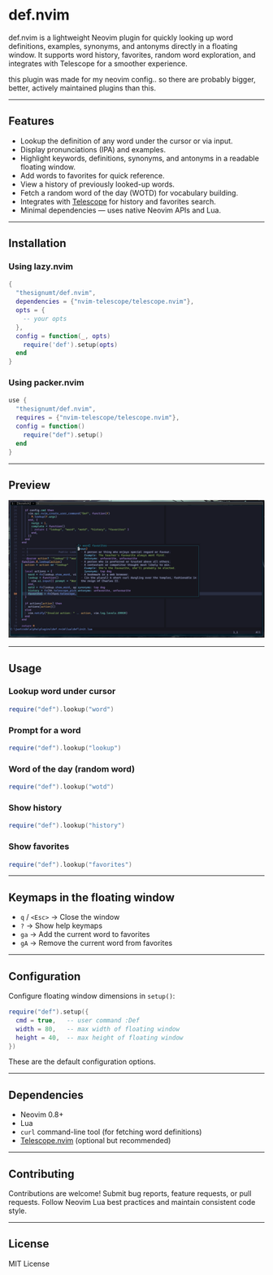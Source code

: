 # def.nvim

def.nvim is a lightweight Neovim plugin for quickly looking up word definitions, examples, synonyms, and antonyms directly in a floating window. It supports word history, favorites, random word exploration, and integrates with Telescope for a smoother experience.

this plugin was made for my neovim config.. so there are probably bigger, better, actively maintained plugins than this.

---

## Features

- Lookup the definition of any word under the cursor or via input.
- Display pronunciations (IPA) and examples.
- Highlight keywords, definitions, synonyms, and antonyms in a readable floating window.
- Add words to favorites for quick reference.
- View a history of previously looked-up words.
- Fetch a random word of the day (WOTD) for vocabulary building.
- Integrates with [Telescope](https://github.com/nvim-telescope/telescope.nvim) for history and favorites search.
- Minimal dependencies — uses native Neovim APIs and Lua.

---

## Installation

### Using lazy.nvim

```lua
{
  "thesignumt/def.nvim",
  dependencies = {"nvim-telescope/telescope.nvim"},
  opts = {
    -- your opts
  },
  config = function(_, opts)
    require('def').setup(opts)
  end
}
```

### Using packer.nvim

```lua
use {
  "thesignumt/def.nvim",
  requires = {"nvim-telescope/telescope.nvim"},
  config = function()
    require("def").setup()
  end
}
```

---

## Preview

![preview](preview.png)

---

## Usage

### Lookup word under cursor

```lua
require("def").lookup("word")
```

### Prompt for a word

```lua
require("def").lookup("lookup")
```

### Word of the day (random word)

```lua
require("def").lookup("wotd")
```

### Show history

```lua
require("def").lookup("history")
```

### Show favorites

```lua
require("def").lookup("favorites")
```

---

## Keymaps in the floating window

- `q` / `<Esc>` → Close the window
- `?` → Show help keymaps
- `ga` → Add the current word to favorites
- `gA` → Remove the current word from favorites

---

## Configuration

Configure floating window dimensions in `setup()`:

```lua
require("def").setup({
  cmd = true,   -- user command :Def
  width = 80,   -- max width of floating window
  height = 40,  -- max height of floating window
})
```

These are the default configuration options.

---

## Dependencies

- Neovim 0.8+
- Lua
- `curl` command-line tool (for fetching word definitions)
- [Telescope.nvim](https://github.com/nvim-telescope/telescope.nvim) (optional but recommended)

---

## Contributing

Contributions are welcome! Submit bug reports, feature requests, or pull requests. Follow Neovim Lua best practices and maintain consistent code style.

---

## License

MIT License
